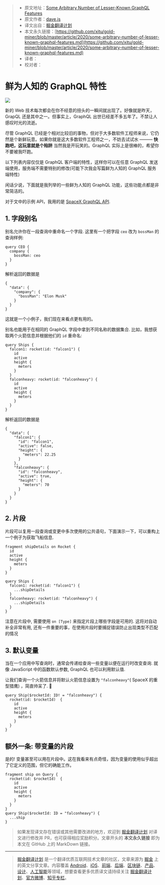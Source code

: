 > * 原文地址：[Some Arbitrary Number of Lesser-Known GraphQL Features](https://medium.com/front-end-weekly/some-arbitrary-number-of-lesser-known-graphql-features-7fe3feeda72)
> * 原文作者：[dave.js](https://medium.com/@_davejs)
> * 译文出自：[掘金翻译计划](https://github.com/xitu/gold-miner)
> * 本文永久链接：[https://github.com/xitu/gold-miner/blob/master/article/2020/some-arbitrary-number-of-lesser-known-graphql-features.md](https://github.com/xitu/gold-miner/blob/master/article/2020/some-arbitrary-number-of-lesser-known-graphql-features.md)
> * 译者：
> * 校对者：

# 鲜为人知的 GraphQL 特性

![](https://cdn-images-1.medium.com/max/7256/1*fcV8mO_Z0iAO3iXmGNlMwA.png)

新的 Web 技术每次都会在你不经意的扭头的一瞬间就出现了。好像就是昨天，GrapQL 还是其中之一。但事实上，GraphQL 出世已经差不多五年了。不禁让人感叹时光的流逝。

尽管 GraphQL 已经是个相对比较旧的事物，但对于大多数软件工程师来说，它仍然是个新鲜玩意。如果你就是这大多数软件工程师之一，不妨去试试水 ——— **快跑吧，这玩意就是个陷阱** 当然我是开玩笑的。GraphQL 实际上是很棒的，希望你不要被我吓跑。

以下列表内容仅仅是 GraphQL 客户端的特性，这样你可以在任意 GraphQL 发送端使用，服务端不需要特别的修改(可能下次我会写篇鲜为人知的 GraphQL 服务端特性)

闲话少说，下面就是我列举的一些鲜为人知的 GraphQL 功能，这些功能点都是非常简洁的。

对于文中的示例 API，我用的是 [SpaceX GraphQL API](https://api.spacex.land/graphql/).

## 1. 字段别名

别名允许你在一段查询中重命名一个字段. 这里有一个把字段 `ceo` 改为 `bossMan` 的查询样例:

```
query CEO {
  company {
    bossMan: ceo
  }
}
```

解析返回的数据是

```
{
  "data": {
    "company": {
      "bossMan": "Elon Musk"
    }
  }
}
```

这就是一个小例子，我们现在来看点更有用的。

别名也能用于在相同的 GraphQL 字段中拿到不同名称的数据集合. 比如，我想获取两个火箭信息并根据他们的 `id` 重命名:

```
query Ships {
  falcon1: rocket(id: "falcon1") {
    id
    active
    height {
      meters
    }
  }
  falconheavy: rocket(id: "falconheavy") {
    id
    active
    height {
      meters
    }
  }
}
```

 解析返回的数据是

```
{
  "data": {
    "falcon1": {
      "id": "falcon1",
      "active": false,
      "height": {
        "meters": 22.25
      }
    },
    "falconheavy": {
      "id": "falconheavy",
      "active": true,
      "height": {
        "meters": 70
      }
    }
  }
}
```

## 2. 片段

片段可以复用一段查询或变更中多次使用的公共语句，下面演示一下，可以重构上一个例子为获取飞船信息.

```
fragment shipDetails on Rocket {
  id
  active
  height {
    meters
  }
}

query Ships {
  falcon1: rocket(id: "falcon1") {
    ...shipDetails
  }
  falconheavy: rocket(id: "falconheavy") {
    ...shipDetails
  }
}
```

注意在片段中, 需要使用 `on [Type]` 来指定片段上哪些字段是可用的. 这将对自动补全非常有用, 还有一件重要的事，在使用片段时要捕捉错误防止出现类型不匹配的情况

## 3. 默认变量

当在一个应用中写查询时，通常会传递给查询一些变量以便在运行时改变查询. 就像 JavaScript 中的函数默认参数, GraphQL 也可以利用默认值.

让我们查询一个火箭信息并将默认火箭信息设置为 `"falconheavy"`( SpaceX 的重型猎鹰) ，简直帅呆了. 🚀

```
query Ship($rocketId: ID! = "falconheavy") {
  rocket(id: $rocketId)  {
    id
    active
    height {
      meters
    }
  }
}
```

## 额外一条: 带变量的片段

是的! 变量甚至可以用在片段中。这在我看来有点奇怪，因为变量的使用似乎超出了它定义的范围，但它的确能工作。

```
fragment ship on Query {
  rocket(id: $rocketId)  {
    id
    active
    height {
      meters
    }
  }
}
query Ship($rocketId: ID = "falconheavy") {
  ...ship
}
```

> 如果发现译文存在错误或其他需要改进的地方，欢迎到 [掘金翻译计划](https://github.com/xitu/gold-miner) 对译文进行修改并 PR，也可获得相应奖励积分。文章开头的 **本文永久链接** 即为本文在 GitHub 上的 MarkDown 链接。

---

> [掘金翻译计划](https://github.com/xitu/gold-miner) 是一个翻译优质互联网技术文章的社区，文章来源为 [掘金](https://juejin.im) 上的英文分享文章。内容覆盖 [Android](https://github.com/xitu/gold-miner#android)、[iOS](https://github.com/xitu/gold-miner#ios)、[前端](https://github.com/xitu/gold-miner#前端)、[后端](https://github.com/xitu/gold-miner#后端)、[区块链](https://github.com/xitu/gold-miner#区块链)、[产品](https://github.com/xitu/gold-miner#产品)、[设计](https://github.com/xitu/gold-miner#设计)、[人工智能](https://github.com/xitu/gold-miner#人工智能)等领域，想要查看更多优质译文请持续关注 [掘金翻译计划](https://github.com/xitu/gold-miner)、[官方微博](http://weibo.com/juejinfanyi)、[知乎专栏](https://zhuanlan.zhihu.com/juejinfanyi)。
